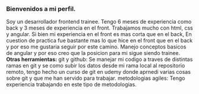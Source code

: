 ### Bienvenidos a mi perfil.
Soy un desarrollador frontend trainee. Tengo 6 meses de experiencia como back y 3 meses de experiencia en el front.
Trabajamos mucho con html, css y angular. Si bien mi experiencia en el front es mas corta que en el back, En cuestion de practica fue bastante mas lo que hice en el 
front que en el back y por eso me gustaria seguir por este camino.
Manejo conceptos basicos de angular y por eso creo que la posicion para mi sigue siendo trainee.
**Otras herramientas:**
git y github: Se manejar mi codigo a traves de distintas ramas en git y se como subir los datos desde mi rama local al repositorio remoto, tengo hecho un curso de git en udemy 
donde aprnedi varias cosas sobre git y que me han servido para trabajar.
metodologias agiles: Tengo experiencia trabajando en este tipo de metodologias.

